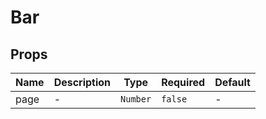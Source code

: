 # Bar

## Props

<!-- @vuese:Bar:props:start -->
|Name|Description|Type|Required|Default|
|---|---|---|---|---|
|page|-|`Number`|`false`|-|

<!-- @vuese:Bar:props:end -->


